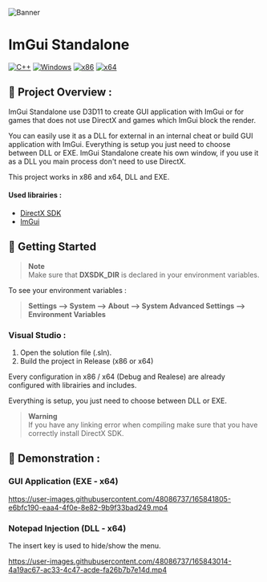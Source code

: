 ![Banner](https://user-images.githubusercontent.com/48086737/170120843-72d0d7d2-9baf-41c5-9284-af64aa506d01.png)

# ImGui Standalone

[![C++](https://img.shields.io/badge/language-C%2B%2B-%23f34b7d.svg?style=for-the-badge&logo=appveyor)](https://en.wikipedia.org/wiki/C%2B%2B) [![Windows](https://img.shields.io/badge/platform-Windows-0078d7.svg?style=for-the-badge&logo=appveyor)](https://en.wikipedia.org/wiki/Microsoft_Windows) [![x86](https://img.shields.io/badge/arch-x86-red.svg?style=for-the-badge&logo=appveyor)](https://en.wikipedia.org/wiki/X86) [![x64](https://img.shields.io/badge/arch-x64-green.svg?style=for-the-badge&logo=appveyor)](https://en.wikipedia.org/wiki/X64)

## :open_book: Project Overview :

ImGui Standalone use D3D11 to create GUI application with ImGui or for games that does not use DirectX and games which ImGui block the render.

You can easily use it as a DLL for external in an internal cheat or build GUI application with ImGui. Everything is setup you just need to choose between DLL or EXE. ImGui Standalone create his own window, if you use it as a DLL you main process don't need to use DirectX.

This project works in x86 and x64, DLL and EXE.

#### Used librairies :

- [DirectX SDK](https://www.microsoft.com/en-us/download/details.aspx?id=6812)
- [ImGui](https://github.com/ocornut/imgui)

## :rocket: Getting Started

> **Note** <br>
> Make sure that **DXSDK_DIR** is declared in your environment variables.

To see your environment variables :

> **Settings --> System --> About --> System Advanced Settings --> Environment Variables**

### Visual Studio :

1. Open the solution file (.sln).
2. Build the project in Release (x86 or x64)

Every configuration in x86 / x64 (Debug and Realese) are already configured with librairies and includes.

Everything is setup, you just need to choose between DLL or EXE.

> **Warning** <br>
> If you have any linking error when compiling make sure that you have correctly install DirectX SDK.

## 🧪 Demonstration :

### GUI Application (EXE - x64)
https://user-images.githubusercontent.com/48086737/165841805-e6bfc190-eaa4-4f0e-8e82-9b9f33bad249.mp4

### Notepad Injection (DLL - x64)
The insert key is used to hide/show the menu.

https://user-images.githubusercontent.com/48086737/165843014-4a19ac67-ac33-4c47-acde-fa26b7b7e14d.mp4
